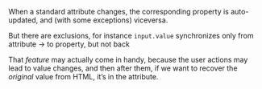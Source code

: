 When a standard attribute changes, the corresponding property is auto-updated, and (with some exceptions) viceversa.

But there are exclusions, for instance `input.value` synchronizes only from attribute → to property, but not back

That *feature* may actually come in handy, because the user actions may lead to value changes, and then after them, if we want to recover the *original* value from HTML, it’s in the attribute.